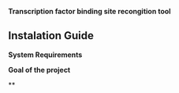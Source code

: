 **Transcription factor binding site recongition tool**


## **Instalation Guide** ##

**System Requirements**

**Goal of the project**

**

